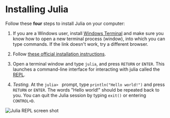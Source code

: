 # Installing Julia

Follow these **four** steps to install Julia on your computer:

1. If you are a Windows user, install [Windows Terminal](https://aka.ms/terminal) and make
   sure you know how to open a new terminal process (window), into which you can type
   commands. If the link doesn't work, try a different browser.

2. Follow [these official installation instructions](https://julialang.org/downloads/).
  
3. Open a terminal window and type `julia`, and press `RETURN` or `ENTER`. This
  launches a command-line interface for interacting with julia called the
  [REPL](https://en.wikipedia.org/wiki/Read–eval–print_loop).

4. *Testing.* At the `julia> ` prompt, type `println("Hello world!")` and press `RETURN`
  or `ENTER`. The words "Hello world!" should be repeated back to you. You can quit the
  Julia session by typing `exit()` or entering `CONTROL+D`.
  
![Julia REPL screen shot](/assets/hello_world.png)
